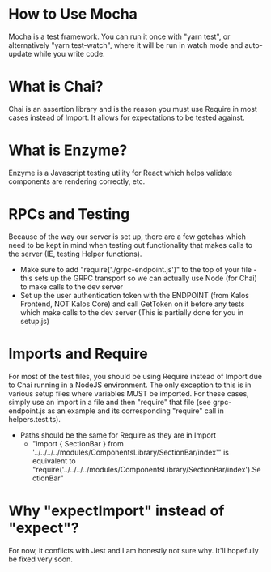 # How to Use Mocha

Mocha is a test framework. You can run it once with "yarn test", or alternatively "yarn test-watch", where it will be run in watch mode and auto-update while you write code.

# What is Chai?

Chai is an assertion library and is the reason you must use Require in most cases instead of Import. It allows for expectations to be tested against.

# What is Enzyme?

Enzyme is a Javascript testing utility for React which helps validate components are rendering correctly, etc.

# RPCs and Testing

Because of the way our server is set up, there are a few gotchas which need to be kept in mind when testing out functionality that makes calls to the server (IE, testing Helper functions).

- Make sure to add "require('./grpc-endpoint.js')" to the top of your file - this sets up the GRPC transport so we can actually use Node (for Chai) to make calls to the dev server
- Set up the user authentication token with the ENDPOINT (from Kalos Frontend, NOT Kalos Core) and call GetToken on it before any tests which make calls to the dev server (This is partially done for you in setup.js)

# Imports and Require

For most of the test files, you should be using Require instead of Import due to Chai running in a NodeJS environment. The only exception to this is in various setup files where variables MUST be imported. For these cases, simply use an import in a file and then "require" that file (see grpc-endpoint.js as an example and its corresponding "require" call in helpers.test.ts).

- Paths should be the same for Require as they are in Import
  - "import { SectionBar } from '../../../../modules/ComponentsLibrary/SectionBar/index'" is equivalent to "require('../../../../modules/ComponentsLibrary/SectionBar/index').SectionBar"

# Why "expectImport" instead of "expect"?

For now, it conflicts with Jest and I am honestly not sure why. It'll hopefully be fixed very soon.
